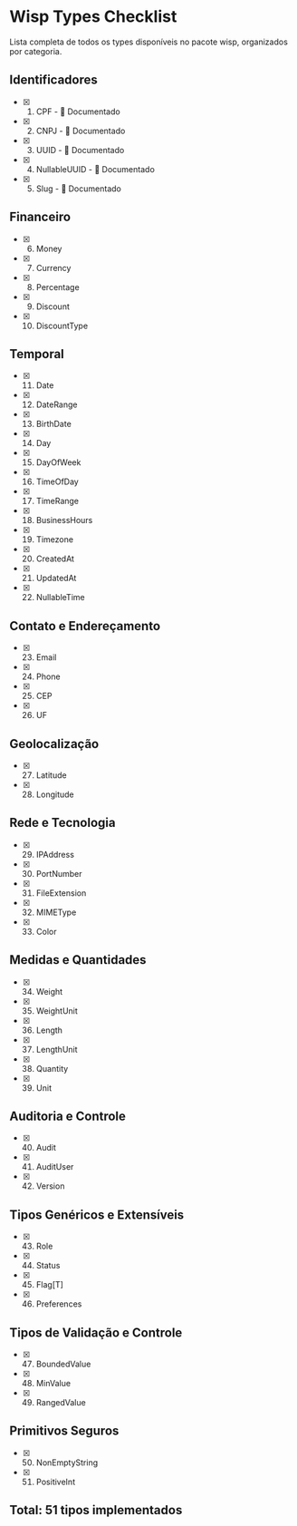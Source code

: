 # Wisp Types Checklist

Lista completa de todos os types disponíveis no pacote wisp, organizados por categoria.

## Identificadores
- [x] 1. CPF - 📝 Documentado
- [x] 2. CNPJ - 📝 Documentado
- [x] 3. UUID - 📝 Documentado
- [x] 4. NullableUUID - 📝 Documentado
- [x] 5. Slug - 📝 Documentado

## Financeiro
- [x] 6. Money
- [x] 7. Currency
- [x] 8. Percentage
- [x] 9. Discount
- [x] 10. DiscountType

## Temporal
- [x] 11. Date
- [x] 12. DateRange
- [x] 13. BirthDate
- [x] 14. Day
- [x] 15. DayOfWeek
- [x] 16. TimeOfDay
- [x] 17. TimeRange
- [x] 18. BusinessHours
- [x] 19. Timezone
- [x] 20. CreatedAt
- [x] 21. UpdatedAt
- [x] 22. NullableTime

## Contato e Endereçamento
- [x] 23. Email
- [x] 24. Phone
- [x] 25. CEP
- [x] 26. UF

## Geolocalização
- [x] 27. Latitude
- [x] 28. Longitude

## Rede e Tecnologia
- [x] 29. IPAddress
- [x] 30. PortNumber
- [x] 31. FileExtension
- [x] 32. MIMEType
- [x] 33. Color

## Medidas e Quantidades
- [x] 34. Weight
- [x] 35. WeightUnit
- [x] 36. Length
- [x] 37. LengthUnit
- [x] 38. Quantity
- [x] 39. Unit

## Auditoria e Controle
- [x] 40. Audit
- [x] 41. AuditUser
- [x] 42. Version

## Tipos Genéricos e Extensíveis
- [x] 43. Role
- [x] 44. Status
- [x] 45. Flag[T]
- [x] 46. Preferences

## Tipos de Validação e Controle
- [x] 47. BoundedValue
- [x] 48. MinValue
- [x] 49. RangedValue

## Primitivos Seguros
- [x] 50. NonEmptyString
- [x] 51. PositiveInt

## Total: 51 tipos implementados

